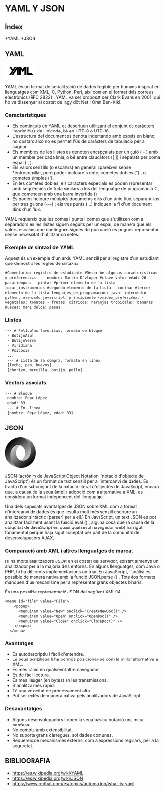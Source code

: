 # YAML Y JSON 

## Índex

*YAML
*JSON

## **YAML**

<img src="yaml.png" width="100px">

YAML és un format de serialització de dades llegible per humans inspirat en llenguatges com XML, C, Python, Perl, així
com en el format dels correus electrònics (RFC 2822) . YAML va ser proposat per Clark Evans en 2001, qui ho va
dissenyar al costat de Ingy döt Net i Oren Ben-Kiki.

### **Característiques**

* Els continguts en YAML es descriuen utilitzant el conjunt de caràcters imprimibles de Unicode, bé en UTF-8 o
UTF-16.
* L'estructura del document es denota indentando amb espais en blanc; no obstant això no es permet l'ús de caràcters
de tabulació per a sagnar.
* Els membres de les llistes es denoten encapçalats per un guió ( - ) amb un membre per cada línia, o bé entre
claudàtors ([ ]) i separats per coma espai ( , ).
* Els valors senzills (o escalars) en general apareixen sense *entrecomillar, però poden incloure's entre cometes
dobles (") , o cometes simples (').
* En les cometes dobles, els caràcters especials es poden representar amb seqüències de fuita similars a les del
llenguatge de programació C, que comencen amb una barra invertida (\)
* Es poden incloure múltiples documents dins d'un únic flux, separant-los per tres guions (---) ; els tres punts (...)
indiquen la fi d'un document dins d'un flux.

YAML requereix que les comes i punts i comes que s'utilitzen com a separadors en les llistes siguen seguits per un
espai, de manera que els valors escalars que continguen signes de puntuació es puguen representar sense necessitat
d'utilitzar cometes.

### **Exemple de sintaxi de YAML**

Aquest és un exemple d'un arxiu YAML senzill per al registre d'un estudiant que demostra les regles de sintaxis:

```
#Comentario: registro de estudiante #Describe algunas características y preferencias --- nombre: Martin D'vloper #clave-valor edad: 26 pasatiempos: - pintar #primer elemento de la lista - tocar_instrumentos #segundo elemento de la lista - cocinar #tercer elemento de la lista lenguajes_de_programación: java: intermedio python: avanzado javascript: principiante comidas_preferidas: - vegetales: tomates - frutas: cítricos: naranjas tropicales: bananas nueces: maní dulce: pasas
```

### Llistes

```
--- # Películas favoritas, formato de bloque
 - BotijoAzul
 - BotijoVerde
 - Viridiana
 - Psicosis
 ...
 --- # Lista de la compra, formato en línea
 [leche, pan, huevos]
 [chorizo, morcilla, botijo, pollo]
```
### Vectors asociats

```
--- # Bloque
 nombre: Pepe López
 edad: 33
 --- # En  línea
 {nombre: Pepe López, edad: 33}
```

## **JSON**

<img src="JSON_vector_logo.svg.png" width="100px">

JSON (acrònim de JavaScript Object Notation, 'notació d'objecte de JavaScript') és un format de text senzill per a
l'intercanvi de dades. Es tracta d'un subconjunt de la notació literal d'objectes de JavaScript, encara que, a causa
de la seua àmplia adopció com a alternativa a XML, es considera un format independent del llenguatge.

Una dels suposats avantatges de JSON sobre XML com a format d'intercanvi de dades és que resulta molt més senzill
escriure un analitzador sintàctic (parser) per a ell.1 En JavaScript, un text JSON es pot analitzar fàcilment usant
la funció eval () , alguna cosa que (a causa de la ubiqüitat de JavaScript en quasi qualsevol navegador web) ha sigut
fonamental perquè haja sigut acceptat per part de la comunitat de desenvolupadors AJAX.

### Comparació amb XML i altres llenguatges de marcat

Hi ha molts analitzadors JSON en el costat del servidor, existint almenys un analitzador per a la majoria dels
entorns. En alguns llenguatges, com Java o PHP, hi ha diferents implementacions on triar. En JavaScript, l'anàlisi és
possible de manera nativa amb la funció JSON.parse () . Tots dos formats manquen d'un mecanisme per a representar
grans objectes binaris.

És una possible representació JSON del següent XML:14

```
<menu id="file" value="File">
    <popup>
      <menuitem value="New" onclick="CreateNewDoc()" />
      <menuitem value="Open" onclick="OpenDoc()" />
      <menuitem value="Close" onclick="CloseDoc()" />
    </popup>
  </menu>

```

### Avantatges

* És autodescriptiu i fàcil d'entendre.
* La seua senzillesa li ha permés posicionar-se com la millor alternativa a XML.
* És més ràpid en qualsevol altre navegador.
* És de fàcil lectura.
* És més lleuger (en bytes) en les transmissions.
* S'analitza més ràpid.
* Té una velocitat de processament alta.
* Pot ser entés de manera nativa pels analitzadors de JavaScript.

### Desavantatges

* Alguns desenvolupadors troben la seua bàsica notació una mica confusa.
* No compta amb extensibilitat.
* No suporta grans càrregues, sol dades comunes.
* Requereix de mecanismes externs, com a expressions regulars, per a la seguretat.

## **BIBLIOGRAFIA**

* https://es.wikipedia.org/wiki/YAML
* https://es.wikipedia.org/wiki/JSON
* https://www.redhat.com/es/topics/automation/what-is-yaml
